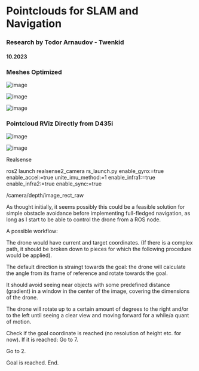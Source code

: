 # Pointclouds for SLAM and Navigation
### Research by Todor Arnaudov - Twenkid
#### 10.2023

### Meshes Optimized


![image](https://github.com/Twenkid/SLAM/assets/23367640/af590632-0288-4757-b6fe-e574dcd07939)

![image](https://github.com/Twenkid/SLAM/assets/23367640/8280299f-d37b-4bd1-bb5c-2ff6af3e70fb)

![image](https://github.com/Twenkid/SLAM/assets/23367640/8aed8083-e24d-4957-9b41-c3390a8cf446)


### Pointcloud RViz Directly from D435i

![image](https://github.com/Twenkid/SLAM/assets/23367640/0265d36e-77ef-4e70-8b32-3a64b3b842ca)

![image](https://github.com/Twenkid/SLAM/assets/23367640/752a4361-9645-4789-9ba9-290f620a18cb)

Realsense


ros2 launch realsense2_camera rs_launch.py enable_gyro:=true enable_accel:=true unite_imu_method:=1 enable_infra1:=true enable_infra2:=true enable_sync:=true

/camera/depth/image_rect_raw


As thought initially, it seems possibly this could be a feasible solution for simple obstacle avoidance before implementing full-fledged navigation, as long as I start to be able to control the drone from a ROS node.

A possible workflow:

The drone would have current and target coordinates. (If there is a complex path, it should be broken down to pieces for which the following procedure would be applied).

The default direction is straingt towards the goal: the drone will calculate the angle from its frame of reference and rotate towards the goal.

It should avoid seeing near objects with some predefined distance (gradient) in a window in the center of the image, covering the dimensions of the drone.

The drone will rotate up to a certain amount of degrees to the right and/or to the left until seeing a clear view and moving forward for a while/a quant of motion.

Check if the goal coordinate is reached (no resolution of height etc. for now). If it is reached: Go to 7.

Go to 2.

Goal is reached. End.
